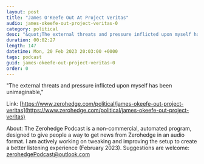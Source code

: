 ```yaml
---
layout: post
title: "James O'Keefe Out At Project Veritas"
audio: james-okeefe-out-project-veritas-0
category: political
desc: "&quot;The external threats and pressure inflicted upon myself has been unimaginable,&quot;"
duration: 00:02:27
length: 147
datetime: Mon, 20 Feb 2023 20:03:00 +0000
tags: podcast
guid: james-okeefe-out-project-veritas-0
order: 0
---
```

&quot;The external threats and pressure inflicted upon myself has been unimaginable,&quot;

Link: [https://www.zerohedge.com/political/james-okeefe-out-project-veritas](https://www.zerohedge.com/political/james-okeefe-out-project-veritas)

About: The Zerohedge Podcast is a non-commercial, automated program, designed to give people a way to get news from Zerohedge in an audio format.  I am actively working on tweaking and improving the setup to create a better listening experience (February 2023).  Suggestions are welcome: [zerohedgePodcast@outlook.com](mailto:zerohedgePodcast@outlook.com)